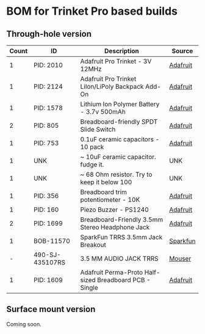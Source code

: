 # BOM for Trinket Pro based builds

## Through-hole version

Count | ID        | Description                     | Source 
------|-----------|---------------------------------|--------
1     | PID: 2010 | Adafruit Pro Trinket - 3V 12MHz | [Adafruit](https://www.adafruit.com/products/2010)
1     | PID: 2124 | Adafruit Pro Trinket LiIon/LiPoly Backpack Add-On | [Adafruit](https://www.adafruit.com/products/2124)
1     | PID: 1578 | Lithium Ion Polymer Battery - 3.7v 500mAh | [Adafruit](https://www.adafruit.com/products/1578)
2     | PID: 805  | Breadboard-friendly SPDT Slide Switch | [Adafruit](https://www.adafruit.com/products/805)
1     | PID: 753  | 0.1uF ceramic capacitors - 10 pack | [Adafruit](https://www.adafruit.com/products/753)
1     | UNK       | ~ 10uF ceramic capacitor. fudge it. | UNK
1     | UNK       | ~ 68 Ohm resistor. Try to keep it below 100 | UNK
1     | PID: 356  | Breadboard trim potentiometer - 10K | [Adafruit](https://www.adafruit.com/products/356)
1     | PID: 160  | Piezo Buzzer - PS1240 | [Adafruit](https://www.adafruit.com/products/160)
2     | PID: 1699 | Breadboard-Friendly 3.5mm Stereo Headphone Jack | [Adafruit](https://www.adafruit.com/products/1699)
1     | BOB-11570 | SparkFun TRRS 3.5mm Jack Breakout | [Sparkfun](https://www.sparkfun.com/products/11570)
-     | 490-SJ-435107RS | 3.5 MM AUDIO JACK TRRS | [Mouser](http://www.mouser.com/ProductDetail/CUI/SJ-435107RS/?qs=sGAEpiMZZMv0W4pxf2HiVz9SCMkER55fW3%252bb%252bm44Y5oMUWDxmq8xNQ%3d%3d)
1     | PID: 1609 | Adafruit Perma-Proto Half-sized Breadboard PCB - Single | [Adafruit](https://www.adafruit.com/products/1609)

## Surface mount version

Coming soon.